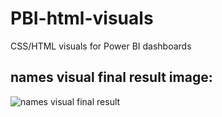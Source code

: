 # PBI-html-visuals
CSS/HTML visuals for Power BI dashboards

## names visual final result image:

![names visual final result](https://github.com/Ronnie018/PBI-html-visuals/blobs/names.png?raw=true)
